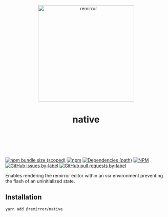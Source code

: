 <div align="center">
	<br />
	<div align="center">
		<img width="300" src="https://cdn.jsdelivr.net/gh/ifiokjr/remirror/support/assets/logo-icon.svg" alt="remirror" />
    <h1 align="center">native</h1>
	</div>
    <br />
    <br />
    <br />
    <br />
</div>

[![npm bundle size (scoped)](https://img.shields.io/bundlephobia/minzip/@remirror/native.svg?style=for-the-badge)](https://bundlephobia.com/result?p=@remirror/native) [![npm](https://img.shields.io/npm/dm/@remirror/native.svg?style=for-the-badge&logo=npm)](https://www.npmjs.com/package/@remirror/native) [![Dependencies (path)](https://img.shields.io/david/ifiokjr/remirror.svg?logo=npm&path=@remirror%2Fnative&style=for-the-badge)](https://github.com/ifiokjr/remirror/blob/master/@remirror/native/package.json) [![NPM](https://img.shields.io/npm/l/@remirror/native.svg?style=for-the-badge)](https://github.com/ifiokjr/remirror/blob/master/LICENSE) [![GitHub issues by-label](https://img.shields.io/github/issues/ifiokjr/remirror/@remirror/native.svg?label=Open%20Issues&logo=github&style=for-the-badge)](https://github.com/ifiokjr/remirror/issues?utf8=%E2%9C%93&q=is%3Aissue+is%3Aopen+sort%3Aupdated-desc+label%3A%40remirror%2Fnative) [![GitHub pull requests by-label](https://img.shields.io/github/issues-pr/ifiokjr/remirror/@remirror/native.svg?label=Open%20Pull%20Requests&logo=github&style=for-the-badge)](https://github.com/ifiokjr/remirror/pulls?utf8=%E2%9C%93&q=is%3Apr+is%3Aopen+sort%3Aupdated-desc+label%3A%40remirror%2Fnative)

Enables rendering the remirror editor within an ssr environment preventing the flash of an uninitialized state.

## Installation

```bash
yarn add @remirror/native
```
